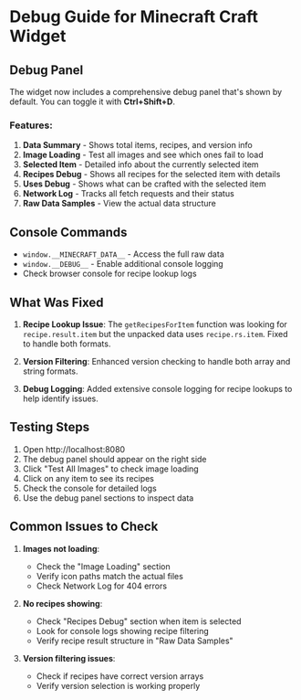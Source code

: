 # Debug Guide for Minecraft Craft Widget

## Debug Panel

The widget now includes a comprehensive debug panel that's shown by default. You can toggle it with **Ctrl+Shift+D**.

### Features:

1. **Data Summary** - Shows total items, recipes, and version info
2. **Image Loading** - Test all images and see which ones fail to load
3. **Selected Item** - Detailed info about the currently selected item
4. **Recipes Debug** - Shows all recipes for the selected item with details
5. **Uses Debug** - Shows what can be crafted with the selected item  
6. **Network Log** - Tracks all fetch requests and their status
7. **Raw Data Samples** - View the actual data structure

## Console Commands

- `window.__MINECRAFT_DATA__` - Access the full raw data
- `window.__DEBUG__` - Enable additional console logging
- Check browser console for recipe lookup logs

## What Was Fixed

1. **Recipe Lookup Issue**: The `getRecipesForItem` function was looking for `recipe.result.item` but the unpacked data uses `recipe.rs.item`. Fixed to handle both formats.

2. **Version Filtering**: Enhanced version checking to handle both array and string formats.

3. **Debug Logging**: Added extensive console logging for recipe lookups to help identify issues.

## Testing Steps

1. Open http://localhost:8080
2. The debug panel should appear on the right side
3. Click "Test All Images" to check image loading
4. Click on any item to see its recipes
5. Check the console for detailed logs
6. Use the debug panel sections to inspect data

## Common Issues to Check

1. **Images not loading**: 
   - Check the "Image Loading" section
   - Verify icon paths match the actual files
   - Check Network Log for 404 errors

2. **No recipes showing**:
   - Check "Recipes Debug" section when item is selected
   - Look for console logs showing recipe filtering
   - Verify recipe result structure in "Raw Data Samples"

3. **Version filtering issues**:
   - Check if recipes have correct version arrays
   - Verify version selection is working properly